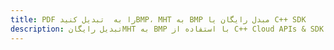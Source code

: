 ---title: PDF را به  تبدیل کنیدBMP، MHT به BMP مبدل رایگان یا C++ SDKdescription: تبدیل رایگانMHT به BMP با استفاده از C++ Cloud APIs & SDK همچنین اسناد PDF را در Cloud ایجاد، ویرایش و رندر کنید.---